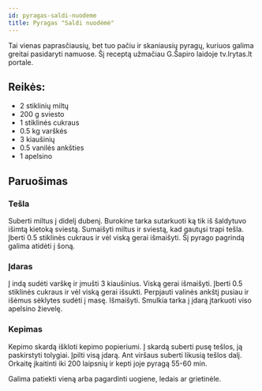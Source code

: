 ```yaml
---
id: pyragas-saldi-nuodeme 
title: Pyragas "Saldi nuodėmė"
---
```


Tai vienas paprasčiausių, bet tuo pačiu ir skaniausių pyragų, kuriuos galima greitai pasidaryti namuose. Šį receptą užmačiau G.Šapiro laidoje tv.lrytas.lt portale.

## Reikės:
- 2 stiklinių miltų
- 200 g sviesto
- 1 stiklinės cukraus
- 0.5 kg varškės
- 3 kiaušinių
- 0.5 vanilės ankšties
- 1 apelsino

## Paruošimas

### Tešla

Suberti miltus į didelį dubenį. Burokine tarka sutarkuoti ką tik iš šaldytuvo išimtą kietoką sviestą. Sumaišyti miltus ir sviestą, kad gautųsi trapi tešla. Įberti 0.5 stiklinės cukraus ir vėl viską gerai išmaišyti. Šį pyrago pagrindą galima atidėti į šoną.

### Įdaras

Į indą sudėti varškę ir įmušti 3 kiaušinius. Viską gerai išmaišyti. Įberti 0.5 stiklinės cukraus ir vėl viską gerai išsukti. Perpjauti valinės ankštį pusiau ir išėmus sėklytes sudėti į masę. Išmaišyti. Smulkia tarka į įdarą įtarkuoti viso apelsino žievelę.

### Kepimas

Kepimo skardą iškloti kepimo popieriumi. Į skardą suberti pusę tešlos, ją paskirstyti tolygiai. Įpilti visą įdarą. Ant viršaus suberti likusią tešlos dalį. Orkaitę įkaitinti iki 200 laipsnių ir kepti joje pyragą 55-60 min.

Galima patiekti vieną arba pagardinti uogiene, ledais ar grietinėle.
